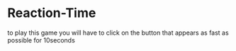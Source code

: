 # Reaction-Time
to play this game you will have to click on the button that appears as fast as possible for 10seconds 
